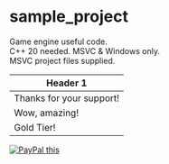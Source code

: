 # sample_project
Game engine useful code.  
C++ 20 needed. MSVC & Windows only.  
MSVC project files supplied.  

| Header 1  |
| --------  |
| Thanks for your support! |
| Wow, amazing! |
| Gold Tier! |

<a href="https://www.paypal.com/cgi-bin/webscr?cmd=_s-xclick&hosted_button_id=D539LS3MUHBH4&currency_code=USD" 
method="post" target="_top">
<img src="https://www.paypalobjects.com/en_GB/i/btn/btn_subscribeCC_LG.gif" alt="PayPal this" 
title="PayPal – The safer, easier way to pay online!" border="0" />
</a>



